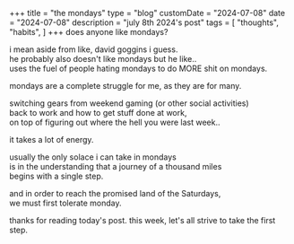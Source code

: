 +++
title = "the mondays"
type = "blog"
customDate = "2024-07-08"
date = "2024-07-08"
description = "july 8th 2024's post"
tags = [
    "thoughts",
    "habits",
]
+++
does anyone like mondays?

i mean aside from like, david goggins i guess.\
he probably also doesn't like mondays but he like..\
uses the fuel of people hating mondays to do MORE shit on mondays.

mondays are a complete struggle for me, as they are for many.

switching gears from weekend gaming (or other social activities)\
back to work and how to get stuff done at work,\
on top of figuring out where the hell you were last week..

it takes a lot of energy.

usually the only solace i can take in mondays\
is in the understanding that a journey of a thousand miles\
begins with a single step.

and in order to reach the promised land of the Saturdays,\
we must first tolerate monday.

thanks for reading today's post.
this week, let's all strive to take the first step.